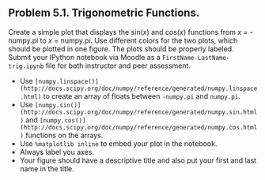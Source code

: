 ## Problem 5.1. Trigonometric Functions.

Create a simple plot that displays the sin(*x*) and cos(*x*) functions
  from *x* = -numpy.pi to *x* = numpy.pi.
  Use different colors for the two plots, which should be plotted in one figure.
  The plots should be properly labeled.
  Submit your IPython notebook via Moodle as a `FirstName-LastName-trig.ipynb`
  file for both instructor and peer assessment.

- Use
  `[numpy.linspace()](http://docs.scipy.org/doc/numpy/reference/generated/numpy.linspace.html)`
  to create an array of floats
  between `-numpy.pi` and `numpy.pi`.
- Use
  `[numpy.sin()](http://docs.scipy.org/doc/numpy/reference/generated/numpy.sin.html)`
  and
  `[numpy.cos()](http://docs.scipy.org/doc/numpy/reference/generated/numpy.cos.html)`
  functions on the arrays.
- Use `%matplotlib inline` to embed your plot in the notebook.
- Always label you axes.
- Your figure should have a descriptive title
  and also put your first and last name in the title.

